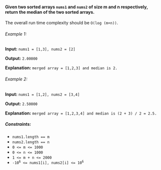 <h4>Given two sorted arrays <code>nums1</code> and <code>nums2</code> of size m and n respectively, return <b>the median</b> of the two sorted arrays.</h4>

<p>The overall run time complexity should be <code>O(log (m+n))</code>.</p>

<h6>Example 1:</h6>
<p><b>Input:</b> <code>nums1 = [1,3], nums2 = [2]</code></p>
<p><b>Output:</b> <code>2.00000</code></p>
<p><b>Explanation:</b> <code>merged array = [1,2,3] and median is 2.</code></p>

<h6>Example 2:</h6>
<p><b>Input:</b> <code>nums1 = [1,2], nums2 = [3,4]</code></p>
<p><b>Output:</b> <code>2.50000</code></p>
<p><b>Explanation:</b> <code>merged array = [1,2,3,4] and median is (2 + 3) / 2 = 2.5.</code></p>


<h5>Constraints:</h5>
<ul>
    <li><code>nums1.length == m</code></li>
    <li><code>nums2.length == n</code></li>
    <li><code>0 <= m <= 1000</code></li>
    <li><code>0 <= n <= 1000</code></li>
    <li><code>1 <= m + n <= 2000</code></li>
    <li><code>-10<sup>6</sup> <= nums1[i], nums2[i] <= 10<sup>6</sup></code></li>
</ul>
